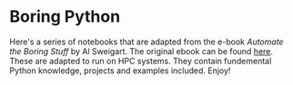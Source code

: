 # Boring Python
Here's a series of notebooks that are adapted from the e-book *Automate the Boring Stuff* by Al Sweigart.
The original ebook can be found [here](https://automatetheboringstuff.com/). 
These are adapted to run on HPC systems. They contain fundemental Python knowledge, projects and examples included. Enjoy!
